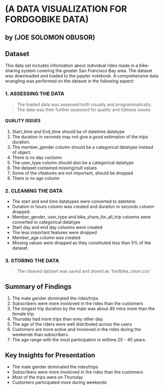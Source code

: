 # (A DATA VISUALIZATION FOR FORDGOBIKE DATA)
## by (JOE SOLOMON OBUSOR)


## Dataset

 This data set includes information about individual rides made in a bike-sharing system covering the greater San Francisco Bay area.
 The dataset was downloaded and loaded to the jupyter notebook.
 A comprehensive data wrangling was performed on the dataset in the following aspect:
 
### 1. ASSESSING THE DATA
 > The loaded data was assessed both visually and programmatically. The data was then further assessed for quality and tidiness issues
 
#### QUALITY ISSUES
1. Start_time and End_time should be of datetime datatype
2. The duration in seconds may not give a good estimation of the trips duration.
3. The member_gender column should be a categorical datatype instead of object.
4. There is no day coclumn
5. The user_type column should also be a categorical datatype
6. The dataset contained missing/null values
7. Some of the cfeatures are not important, should be dropped
8. There is no age column
 
### 2. CLEANING THE DATA
- The start and end time datatypes were converted to datetime
- Duration in hours column was created and duration in seconds column dropped.
- Member_gender, user_type and bike_share_for_all_trip columns were converted to categorical datatype
- Start day and end day columns were created
- The less important features were dropped
- Member_age column was created
- Missing values were dropped as they constituted less than 5% of the dataset.

### 3. STORING THE DATA
> The cleaned dataset was saved and stored as 'fordbike_clean.csv'

 
 

## Summary of Findings

1. The male gender dominated the rides/trips
2. Subscribers were more involoved in the rides than the customers
3. The longest trip duration by the male was about 40 mins more than the female trip.
4. Thursday had more trips than evey other day.
5. The age of the riders were well distributed across the users
6. Customers are more active and involoved in the rides during the weekends than subscribers.
7. The age range with the most participation is withine 20 - 40 years.


## Key Insights for Presentation
- The male gender dominated the rides/trips
- Subscribers were more involoved in the rides than the customers
- Most of the trips were on Thursday
- Customers participated more during weekends